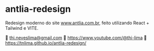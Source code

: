 # antlia-redesign
Redesign moderno do site www.antlia.com.br, feito utilizando React + Tailwind e VITE.

📧 thi.neveslima@gmail.com
📼 https://www.youtube.com/@thi-lima
📄https://tnlima.github.io/antlia-redesign/
